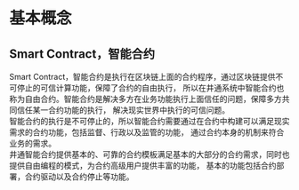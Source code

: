 
<!-- # 产品简介
蜂巢链是一个基于区块链的共享式云计算平台，为平台上开发的应用程序提供可扩展，安全，易于访问的服务、计算资源。

### 产品架构

### 功能特性
##### 数据安全防护
单方数据入链，多重安全机制保障数据安全、防篡改。

##### 交易透明监管
多方交易入链可追溯，智能合约防止交易信息被私自篡改。
##### 数字资产交易
自主数据深度分析，对外开放价值流转。
##### 贸易征信融资
贸易信息入链，金融机构共治共识，融资资金专款专用。


# 加入流程

## 第一步，创建蜂巢链账号
企业和商户需要先在蜂巢链上创建蜂巢链账号，同意蜂巢链网站服务条款，这样才可以接入蜂巢链，注册流程如下。
按住滑块，拖到最右边。填写验证码完成注册。
![img](img/1.png)  

![img](img/2.png)


##  第二步，实名认证
这一步需要提交企业营业执照或身份证等信息以便我们实施认证。需要用户提供真实可信的企业信息，认证时间在一星期之内。

![img](img/3.png)


# 专属链
专属链账本基于区块链的分布式账本特性，实现单一中心式数据库合分布式副账本共存。多个共享的账本副本，账本维护由分布式共识算法实现，通过秘钥保障交易双方的私密性。专属链账本仅企业邀请的参与者可见，与不同的私有链上的账本各自独立。这一服务适合企业、产业链及其、联盟组织内部进行贸易往来协作时使用。  

我们可以根据您的需要为您创建不同规格的专属链：体验版、旗舰版以及标准版。您也可以自定义账节点个数、账本副本容量、资产钱包容量以及凭证文件库容量。体验版旗舰版适用于企业联盟链，标准版适用于企业私有链。

![img](img/4.png)

## 创建专属链账本步骤

### 旗舰版专属链账本
![img](img/5.png)

### 自定义配置 -->
<!-- 
用户自定义节点个数、账本副本容量、资产钱包容量、凭证文件容量。为用户量身定做属于自己的专属链账本。
![img](img/6.png)
![img](img/7.png)
![img](img/8.png)

## 专属链管理
![img](img/9.png)

## 参与者管理
![img](img/10.png)

## 续费
![img](img/11.png)

## 自动续费  

服务到期7天前自动扣划用户账户余额 
![img](img/12.png)   -->

<!-- ## 区块运行监控  

对链上各种交易操作进行监控。 
![img](img/13.png) -->

# 基本概念 
## Smart Contract，智能合约
Smart Contract，智能合约是执行在区块链上面的合约程序，通过区块链提供不可停止的可信计算功能，保障了合约的自由执行， 所以在井通系统中智能合约也称为自由合约。智能合约是解决多方在业务功能执行上面信任的问题，保障多方共同信任某一合约功能的执行， 解决现实世界中执行的可信问题。  
智能合约的执行是不可停止的，所以智能合约需要通过在合约中构建可以满足现实需求的合约功能，包括监督、行政以及监管的功能， 通过合约本身的机制来符合业务的需求。  
井通智能合约提供基本的、可靠的合约模板满足基本的大部分的合约需求，同时也提供自由编程的模式，为合约高级用户提供丰富的功能， 基本的功能包括合约部署，合约驱动以及合约停止等功能。
